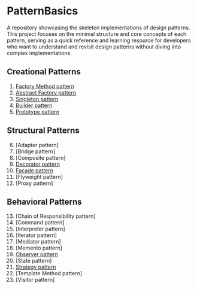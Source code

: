 # PatternBasics
A repository showcasing the skeleton implementations of design patterns. This project focuses on the minimal structure and core concepts of each pattern, serving as a quick reference and learning resource for developers who want to understand and revisit design patterns without diving into complex implementations
## Creational Patterns
1. [Factory Method pattern](https://github.com/RomanSkochko/PatternBasics/blob/main/src/main/java/org/example/PatternBasics/factory_method/processor/PaymentProcessor.java)
2. [Abstract Factory pattern](https://github.com/RomanSkochko/PatternBasics/blob/main/src/main/java/org/example/PatternBasics/abstractfactory/Example.java)
3. [Singleton pattern](https://github.com/RomanSkochko/PatternBasics/blob/main/src/main/java/org/example/PatternBasics/singleton/CacheManager.java)
4. [Builder pattern](https://github.com/RomanSkochko/PatternBasics/blob/main/src/main/java/org/example/PatternBasics/builder/Example.java)
5. [Prototype pattern](https://github.com/RomanSkochko/PatternBasics/blob/main/src/main/java/org/example/patternbasics/creational/prototype/Example.java)

## Structural Patterns
6. [Adapter pattern]
7. [Bridge pattern]
8. [Composite pattern]
9. [Decorator pattern](https://github.com/RomanSkochko/PatternBasics/tree/main/src/main/java/org/example/patternbasics/structural/decorator/decoratorservice)
10. [Facade pattern](https://github.com/RomanSkochko/PatternBasics/blob/main/src/main/java/org/example/patternbasics/structural/facade/facade/UserRegistrationFacade.java)
11. [Flyweight pattern]
12. [Proxy pattern]

## Behavioral Patterns
13. [Chain of Responsibility pattern]
14. [Command pattern]
15. [Interpreter pattern]
16. [Iterator pattern]
17. [Mediator pattern]
18. [Memento pattern]
19. [Observer pattern](https://github.com/RomanSkochko/PatternBasics/blob/main/src/main/java/org/example/patternbasics/behavioral/observer/notificationobserver/NotificationObserver.java)
20. [State pattern]
21. [Strategy pattern](https://github.com/RomanSkochko/PatternBasics/blob/main/src/main/java/org/example/patternbasics/behavioral/strategy/calculationstrategy/FareCalculationStrategy.java)
22. [Template Method pattern]
23. [Visitor pattern]